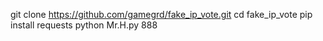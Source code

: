 git clone https://github.com/gamegrd/fake_ip_vote.git
cd fake_ip_vote
pip install requests
python Mr.H.py 888
